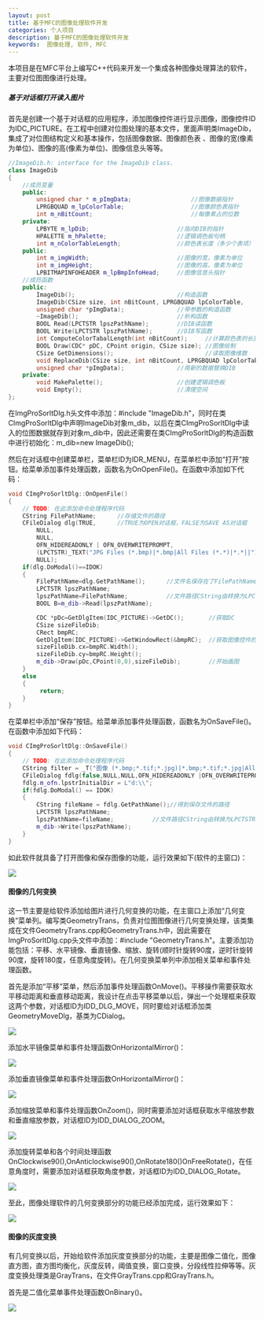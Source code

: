 ```yaml
---
layout: post
title: 基于MFC的图像处理软件开发
categories: 个人项目
description: 基于MFC的图像处理软件开发
keywords:  图像处理, 软件, MFC
---
```


本项目是在MFC平台上编写C++代码来开发一个集成各种图像处理算法的软件，主要对位图图像进行处理。



##### 基于对话框打开读入图片

首先是创建一个基于对话框的应用程序，添加图像控件进行显示图像，图像控件ID为IDC_PICTURE。在工程中创建对位图处理的基本文件，里面声明类ImageDib，集成了对位图结构定义和基本操作，包括图像数据、图像颜色表	、图像的宽(像素为单位)、图像的高(像素为单位)、图像信息头等等。

```cpp
//ImageDib.h: interface for the ImageDib class.
class ImageDib  
{
	//成员变量
	public:	
		unsigned char * m_pImgData; 				//图像数据指针
		LPRGBQUAD m_lpColorTable; 				    //图像颜色表指针
		int m_nBitCount;						    //每像素占的位数
	private:
		LPBYTE m_lpDib;						    //指向DIB的指针
		HPALETTE m_hPalette;					//逻辑调色板句柄
		int m_nColorTableLength; 			    //颜色表长度（多少个表项）
	public:
		int m_imgWidth;							//图像的宽，像素为单位
		int m_imgHeight; 						//图像的高，像素为单位
		LPBITMAPINFOHEADER m_lpBmpInfoHead; 	//图像信息头指针
	//成员函数
	public:
		ImageDib();							    //构造函数
		ImageDib(CSize size, int nBitCount, LPRGBQUAD lpColorTable, 
		unsigned char *pImgData);               //带参数的构造函数
		~ImageDib();						    //析构函数
		BOOL Read(LPCTSTR lpszPathName); 		//DIB读函数
		BOOL Write(LPCTSTR lpszPathName);       //DIB写函数
		int ComputeColorTabalLength(int nBitCount);	    //计算颜色表的长度
		BOOL Draw(CDC* pDC, CPoint origin, CSize size); //图像绘制
		CSize GetDimensions();					        //读取图像维数
		void ReplaceDib(CSize size, int nBitCount, LPRGBQUAD lpColorTable,
		unsigned char *pImgData);              	//用新的数据替换DIB
	private:
		void MakePalette();						//创建逻辑调色板
		void Empty();                         	//清理空间
};
```

在ImgProSorltDlg.h头文件中添加：#include "ImageDib.h"，同时在类CImgProSorltDlg中声明ImageDib对象m_dib，以后在类CImgProSorltDlg中读入的位图数据就存到对象m_dib中，因此还需要在类CImgProSorltDlg的构造函数中进行初始化：m_dib=new ImageDib();

然后在对话框中创建菜单栏，菜单栏ID为IDR_MENU，在菜单栏中添加“打开”按钮。给菜单添加事件处理函数，函数名为OnOpenFile()。在函数中添加如下代码：

```cpp
void CImgProSorltDlg::OnOpenFile()
{
	// TODO: 在此添加命令处理程序代码
	CString FilePathName;      //存储文件的路径
    CFileDialog dlg(TRUE,      //TRUE为OPEN对话框，FALSE为SAVE AS对话框
        NULL, 
        NULL,
        OFN_HIDEREADONLY | OFN_OVERWRITEPROMPT,
        (LPCTSTR)_TEXT("JPG Files (*.bmp)|*.bmp|All Files (*.*)|*.*||"),
        NULL);
    if(dlg.DoModal()==IDOK)
    {
        FilePathName=dlg.GetPathName();      //文件名保存在了FilePathName里
		LPCTSTR lpszPathName;
		lpszPathName=FilePathName;           //文件路径CString由转换为LPCTSTR
		BOOL B=m_dib->Read(lpszPathName);

		CDC *pDc=GetDlgItem(IDC_PICTURE)->GetDC();       //获取DC
		CSize sizeFileDib;
		CRect bmpRC;
		GetDlgItem(IDC_PICTURE)->GetWindowRect(&bmpRC);  //获取图像控件的高度和宽度
		sizeFileDib.cx=bmpRC.Width();
		sizeFileDib.cy=bmpRC.Height();
		m_dib->Draw(pDc,CPoint(0,0),sizeFileDib);        //开始画图
    }
    else
    {
         return;
    }
}
```

在菜单栏中添加“保存”按钮。给菜单添加事件处理函数，函数名为OnSaveFile()。在函数中添加如下代码：

```cpp
void CImgProSorltDlg::OnSaveFile()
{
	// TODO: 在此添加命令处理程序代码
	CString filter = _T("图像 (*.bmp;*.tif;*.jpg)|*.bmp;*.tif;*.jpg|All Files (*.*)|*.*||");
	CFileDialog fdlg(false,NULL,NULL,OFN_HIDEREADONLY |OFN_OVERWRITEPROMPT,filter);           //文件对话框
	fdlg.m_ofn.lpstrInitialDir = L"d:\\";                                                     //设置初始目录文件
	if(fdlg.DoModal() == IDOK)
	{
		CString fileName = fdlg.GetPathName();//得到保存文件的路径
		LPCTSTR lpszPathName;
		lpszPathName=fileName;           //文件路径CString由转换为LPCTSTR
		m_dib->Write(lpszPathName);
	}
}
```

如此软件就具备了打开图像和保存图像的功能，运行效果如下(软件的主窗口)：

![](/images/posts/Projection/1.png)



#### 图像的几何变换

这一节主要是给软件添加给图片进行几何变换的功能，在主窗口上添加“几何变换”菜单列。编写类GeometryTrans，负责对位图图像进行几何变换处理，该类集成在文件GeometryTrans.cpp和GeometryTrans.h中，因此需要在ImgProSorltDlg.cpp头文件中添加：#include "GeometryTrans.h"。主要添加功能包括：平移、水平镜像、垂直镜像、缩放、旋转(顺时针旋转90度，逆时针旋转90度，旋转180度，任意角度旋转)。在几何变换菜单列中添加相关菜单和事件处理函数。

首先是添加“平移”菜单，然后添加事件处理函数OnMove()。平移操作需要获取水平移动距离和垂直移动距离，我设计在点击平移菜单以后，弹出一个处理框来获取这两个参数，对话框ID为IDD_DLG_MOVE，同时要给对话框添加类GeometryMoveDlg，基类为CDialog。

![](/images/posts/Projection/2.png)

添加水平镜像菜单和事件处理函数OnHorizontalMirror()：

![](/images/posts/Projection/3.png)

添加垂直镜像菜单和事件处理函数OnHorizontalMirror()：

![](/images/posts/Projection/4.png)

添加缩放菜单和事件处理函数OnZoom()，同时需要添加对话框获取水平缩放参数和垂直缩放参数，对话框ID为IDD_DIALOG_ZOOM。

![](/images/posts/Projection/5.png)

添加旋转菜单和各个时间处理函数OnClockwise90(),OnAnticlockwise90(),OnRotate180()OnFreeRotate()，在任意角度时，需要添加对话框获取角度参数，对话框ID为IDD_DIALOG_Rotate。

![](/images/posts/Projection/6.png)

至此，图像处理软件的几何变换部分的功能已经添加完成，运行效果如下：

![](/images/posts/Projection/7.png)


#### 图像的灰度变换
有几何变换以后，开始给软件添加灰度变换部分的功能，主要是图像二值化，图像直方图，直方图均衡化，灰度反转，阈值变换，窗口变换，分段线性拉伸等等。灰度变换处理类是GrayTrans，在文件GrayTrans.cpp和GrayTrans.h。

首先是二值化菜单事件处理函数OnBinary()。

![](/images/posts/Projection/8.png)

